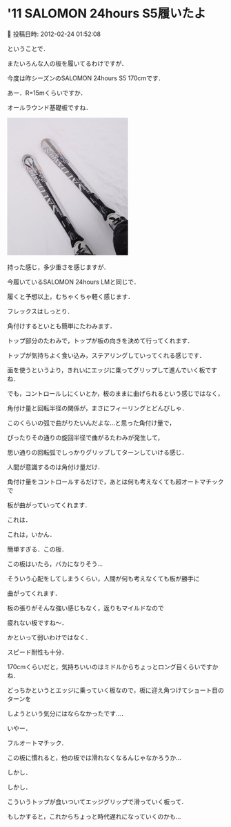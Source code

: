 # '11 SALOMON 24hours S5履いたよ

📅 投稿日時: 2012-02-24 01:52:08

ということで．


またいろんな人の板を履いてるわけですが．





今度は昨シーズンのSALOMON 24hours S5 170cmです．


あー．R=15mくらいですか．


オールラウンド基礎板ですね．




![6ee07d85d3365f98bb00d0f95b0f6174.jpg](images/6ee07d85d3365f98bb00d0f95b0f6174.jpg)







持った感じ，多少重さを感じますが．


今履いているSALOMON 24hours LMと同じで．


履くと予想以上，むちゃくちゃ軽く感じます．





フレックスはしっとり．


角付けするといとも簡単にたわみます．


トップ部分のたわみで，トップが板の向きを決めて行ってくれます．


トップが気持ちよく食い込み，ステアリングしていってくれる感じです．





面を使うというより，きれいにエッジに乗ってグリップして進んでいく板ですね．





でも，コントロールしにくいとか，板のままに曲げられるという感じではなく，


角付け量と回転半径の関係が，まさにフィーリングとどんぴしゃ．


このくらいの弧で曲がりたいんだよな…と思った角付け量で，


ぴったりその通りの旋回半径で曲がるたわみが発生して，


思い通りの回転弧でしっかりグリップしてターンしていける感じ．





人間が意識するのは角付け量だけ．


角付け量をコントロールするだけで，あとは何も考えなくても超オートマチックで


板が曲がっていってくれます．





これは．


これは，いかん．


簡単すぎる．この板．


この板はいたら，バカになりそう…





そういう心配をしてしまうくらい，人間が何も考えなくても板が勝手に


曲がってくれます．





板の張りがそんな強い感じもなく，返りもマイルドなので


疲れない板ですね～．


かといって弱いわけではなく．


スピード耐性も十分．





170cmくらいだと，気持ちいいのはミドルからちょっとロング目くらいですかね．


どっちかというとエッジに乗っていく板なので，板に迎え角つけてショート目のターンを


しようという気分にはならなかったです…．





いやー．


フルオートマチック．


この板に慣れると，他の板では滑れなくなるんじゃなかろうか…





しかし．


しかし．


こういうトップが食いついてエッジグリップで滑っていく板って．


もしかすると，これからちょっと時代遅れになっていくのかも…

